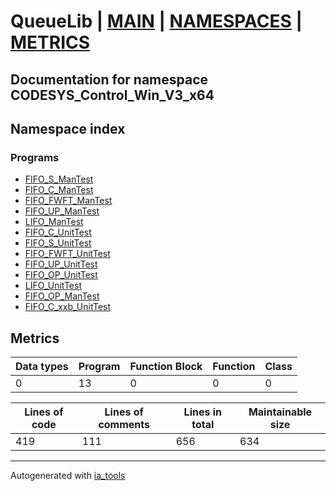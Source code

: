 # QueueLib | [MAIN] | [NAMESPACES] | [METRICS]  

## Documentation for namespace CODESYS_Control_Win_V3_x64  

## Namespace index  


### Programs  

- [FIFO_S_ManTest](prg/FIFO_S_ManTest.md)  
- [FIFO_C_ManTest](prg/FIFO_C_ManTest.md)  
- [FIFO_FWFT_ManTest](prg/FIFO_FWFT_ManTest.md)  
- [FIFO_UP_ManTest](prg/FIFO_UP_ManTest.md)  
- [LIFO_ManTest](prg/LIFO_ManTest.md)  
- [FIFO_C_UnitTest](prg/FIFO_C_UnitTest.md)  
- [FIFO_S_UnitTest](prg/FIFO_S_UnitTest.md)  
- [FIFO_FWFT_UnitTest](prg/FIFO_FWFT_UnitTest.md)  
- [FIFO_UP_UnitTest](prg/FIFO_UP_UnitTest.md)  
- [FIFO_OP_UnitTest](prg/FIFO_OP_UnitTest.md)  
- [LIFO_UnitTest](prg/LIFO_UnitTest.md)  
- [FIFO_OP_ManTest](prg/FIFO_OP_ManTest.md)  
- [FIFO_C_xxb_UnitTest](prg/FIFO_C_xxb_UnitTest.md)  





## Metrics  

| Data types | Program | Function Block | Function | Class |
| ---------- | ------- | -------------- | -------- | ----- |
 0 | 13 | 0 | 0 | 0 |

| Lines of code | Lines of comments | Lines in total | Maintainable size |
| ------------- | ----------------- | -------------- | ----------------- |
| 419 |111 |656 | 634 |

 ---
Autogenerated with [ia_tools](https://github.com/tkucic/ia_tools)  

[MAIN]: ../../../index.md
[NAMESPACES]: ../nsList.md
[METRICS]: ../../metrics.md
